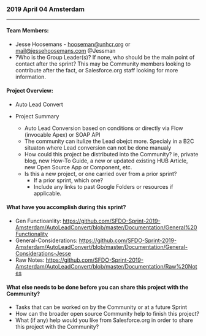 ### 2019 April 04 Amsterdam
***

#### Team Members:

* Jesse Hoosemans - hooseman@unhcr.org or mail@jessehoosemans.com @Jessman
* ?Who is the Group Leader(s)? If none, who should be the main point of contact after the sprint? This may be Community members looking to contribute after the fact, or Salesforce.org staff looking for more information.

#### Project Overview:

* Auto Lead Convert

* Project Summary
    * Auto Lead Conversion based on conditions or directly via Flow (invocable Apex) or SOAP API
    * The community can itulize the Lead obejct more. Specialy in a B2C situaton where Lead conversion can not be done manualy
    * How could this project be distributed into the Community? ie, private blog, new How-To Guide, a new or updated existing HUB Article, new Open Source App or Component, etc.
    * Is this a new project, or one carried over from a prior sprint?
        * If a prior sprint, which one?
        * Include any links to past Google Folders or resources if applicable.

#### What have you accomplish during this sprint?

* Gen Functioanlity: https://github.com/SFDO-Sprint-2019-Amsterdam/AutoLeadConvert/blob/master/Documentation/General%20Functionality
* General-Considerations: https://github.com/SFDO-Sprint-2019-Amsterdam/AutoLeadConvert/blob/master/Documentation/General-Considerations-Jesse
* Raw Notes: https://github.com/SFDO-Sprint-2019-Amsterdam/AutoLeadConvert/blob/master/Documentation/Raw%20Notes

#### What else needs to be done before you can share this project with the Community?

* Tasks that can be worked on by the Community or at a future Sprint
* How can the broader open source Community help to finish this project?
* What (if any) help would you like from Salesforce.org in order to share this project with the Community?
